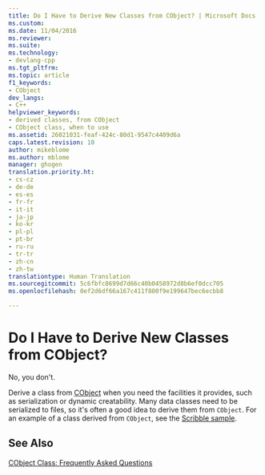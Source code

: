 ```yaml
---
title: Do I Have to Derive New Classes from CObject? | Microsoft Docs
ms.custom: 
ms.date: 11/04/2016
ms.reviewer: 
ms.suite: 
ms.technology:
- devlang-cpp
ms.tgt_pltfrm: 
ms.topic: article
f1_keywords:
- CObject
dev_langs:
- C++
helpviewer_keywords:
- derived classes, from CObject
- CObject class, when to use
ms.assetid: 26021031-feaf-424c-80d1-9547c4409d6a
caps.latest.revision: 10
author: mikeblome
ms.author: mblome
manager: ghogen
translation.priority.ht:
- cs-cz
- de-de
- es-es
- fr-fr
- it-it
- ja-jp
- ko-kr
- pl-pl
- pt-br
- ru-ru
- tr-tr
- zh-cn
- zh-tw
translationtype: Human Translation
ms.sourcegitcommit: 5c6fbfc8699d7d66c40b0458972d8b6ef0dcc705
ms.openlocfilehash: 0ef2d6df66a167c411f800f9e199647bec6ecbb8

---
```

# Do I Have to Derive New Classes from CObject?
No, you don't.  
  
 Derive a class from [CObject](../mfc/reference/cobject-class.md) when you need the facilities it provides, such as serialization or dynamic creatability. Many data classes need to be serialized to files, so it's often a good idea to derive them from `CObject`. For an example of a class derived from `CObject`, see the [Scribble sample](../visual-cpp-samples.md).  
  
## See Also  
 [CObject Class: Frequently Asked Questions](../mfc/cobject-class-frequently-asked-questions.md)



<!--HONumber=Jan17_HO2-->


